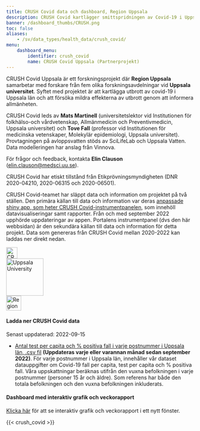 ```yaml
---
title: CRUSH Covid data och dashboard, Region Uppsala
description: CRUSH Covid kartlägger smittspridningen av Covid-19 i Uppsala län genom visualiseringar av antal fall, testpositivitet och geografisk spridning. Data (postnummer) tillgängligt för nedladdning.
banner: /dashboard_thumbs/CRUSH.png
toc: false
aliases:
    - /sv/data_types/health_data/crush_covid/
menu:
    dashboard_menu:
        identifier: crush_covid
        name: CRUSH Covid Uppsala (Partnerprojekt)
---
```


<div class="containter">
<div class="row mr-2 mt-2">
<div class="col-lg-9">
<p>CRUSH Covid Uppsala är ett forskningsprojekt där <b>Region Uppsala</b> samarbetar med forskare från fem olika forskningsavdelningar vid <b>Uppsala universitet</b>. Syftet med projektet är att kartlägga utbrott av covid-19 i Uppsala län och att försöka mildra effekterna av utbrott genom att informera allmänheten.</p>

<p>CRUSH Covid leds av <b>Mats Martinell</b> (universitetslektor vid Institutionen för folkhälso-och vårdvetenskap, Allmänmedicin och Preventivmedicin, Uppsala universitet) och <b>Tove Fall</b> (professor vid Institutionen för medicinska vetenskaper, Molekylär epidemiologi, Uppsala universitet). Provtagningen på avloppsvatten stöds av SciLifeLab och Uppsala Vatten. Data modelleringen har anslag från Vinnova.</p>

<p>För frågor och feedback, kontakta <b>Elin Clauson</b> (<a href="mailto:elin.clauson@medsci.uu.se">elin.clauson@medsci.uu.se</a>).</p><p>CRUSH Covid har etiskt tillstånd från Etikprövningsmyndigheten (DNR 2020-04210, 2020-06315 och 2020-06501).</p>

<p>CRUSH Covid-teamet har släppt data och information om projektet på två ställen. Den primära källan till data och information var deras <a target="_blank" href="https://crush-covid.shinyapps.io/crush_covid/">anpassade shiny app, som heter CRUSH Covid-instrumentpanelen</a>, som innehöll datavisualiseringar samt rapporter. Från och med september 2022 upphörde uppdateringar av appen. Portalens instrumentpanel (dvs den här webbsidan) är den sekundära källan till data och information för detta projekt. Data som genereras från CRUSH Covid mellan 2020-2022 kan laddas ner direkt nedan.</p>
</div>
<div class="col-lg-3">
<div class="d-flex justify-content-center mb-3"><img src="/img/logos/crush_covid_logo.png" alt="CRUSH Covid" height="30"></div>
<div class="d-flex justify-content-center mb-3"><img src="/img/logos/uu_logo.png" alt="Uppsala University" height="100"></div>
<div class="d-flex justify-content-center mb-3"><img src="/img/logos/regionuppsala_logo.png" alt="Region Uppsala" height="40"></div>
</div>
</div>
</div>

#### Ladda ner CRUSH Covid data

<div class="alert alert-info">Senast uppdaterad: 2022-09-15</div>

* [Antal test per capita och % positiva fall i varje postnummer i Uppsala län, .csv fil](https://blobserver.dc.scilifelab.se/blob/CRUSH_Covid_data.csv) <b>(Uppdateras varje eller varannan månad sedan september 2022)</b>. För varje postnummer i Uppsala län, innehåller vår dataset datauppgifter om Covid-19 fall per capita, test per capita och % positiva fall. Våra uppskattningar beräknas utifrån den vuxna befolkningen i varje postnummer (personer 15 år och äldre). Som referens har både den totala befolkningen och den vuxna befolkningen inkluderats.

#### Dashboard med interaktiv grafik och veckorapport

<a target="_blank" href="https://crush-covid.shinyapps.io/crush_covid/">Klicka här</a> för att se interaktiv grafik och veckorapport i ett nytt fönster.

{{< crush_covid >}}
